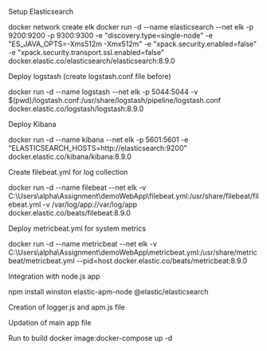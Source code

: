 Setup Elasticsearch

docker network create elk
docker run -d --name elasticsearch --net elk -p 9200:9200 -p 9300:9300 -e "discovery.type=single-node" -e "ES_JAVA_OPTS=-Xms512m -Xmx512m" -e "xpack.security.enabled=false" -e "xpack.security.transport.ssl.enabled=false" docker.elastic.co/elasticsearch/elasticsearch:8.9.0

Deploy logstash (create logstash.conf file before)

docker run -d --name logstash --net elk -p 5044:5044 -v $(pwd)/logstash.conf:/usr/share/logstash/pipeline/logstash.conf docker.elastic.co/logstash/logstash:8.9.0

Deploy Kibana

docker run -d --name kibana --net elk -p 5601:5601 -e "ELASTICSEARCH_HOSTS=http://elasticsearch:9200" docker.elastic.co/kibana/kibana:8.9.0

Create filebeat.yml for log collection

docker run -d --name filebeat --net elk -v C:\Users\alpha\Assignment\demoWebApp\filebeat.yml:/usr/share/filebeat/filebeat.yml -v /var/log/app://var/log/app docker.elastic.co/beats/filebeat:8.9.0

Deploy metricbeat.yml for system metrics

docker run -d --name metricbeat --net elk -v C:\Users\alpha\Assignment\demoWebApp\metricbeat.yml:/usr/share/metricbeat/metricbeat.yml --pid=host docker.elastic.co/beats/metricbeat:8.9.0

Integration with node.js app

npm install winston elastic-apm-node @elastic/elasticsearch

Creation of logger.js and apm.js file

Updation of main app file

Run to build docker image:docker-compose up -d
